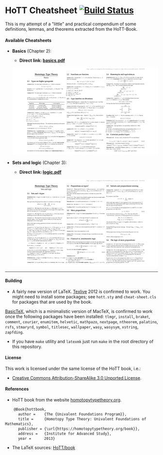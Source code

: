 # HoTT Cheatsheet [![Build Status](https://travis-ci.org/jonaprieto/hott-cheatsheet.svg?branch=master)](https://travis-ci.org/jonaprieto/hott-cheatsheet)

This is my attempt of a "little" and practical compendium of some
definitions, lemmas, and theorems extracted from the HoTT-Book.

#### Available Cheatsheets

- **Basics** (Chapter 2):
  - **Direct link: [basics.pdf](https://github.com/jonaprieto/hott-cheatsheet/releases/download/v0.1.1/basics.pdf)**

  ![](assets/basics.png)

- **Sets and logic** (Chapter 3):
  - **Direct link: [logic.pdf](https://github.com/jonaprieto/hott-cheatsheet/releases/download/v0.1.1/logic.pdf)**

  ![](assets/logic.png)

-----------------------------------------------------------------------------

#### Building

- A fairly new version of LaTeX.
[Texlive](http://www.tug.org/texlive/) 2012 is confirmed to work. You might need
to install some packages; see `hott.sty` and `cheat-sheet.cls` for packages that are used by the book.

[BasicTeX](http://www.tug.org/mactex/morepackages.html), which is a minimalistic
version of MacTeX, is confirmed to work once the following packages have been
installed: `tlmgr`, `install`, `braket`, `comment`, `courier`, `enumitem`,
`helvetic`, `mathpazo`, `nextpage`, `ntheorem`, `palatino`, `rsfs`, `stmaryrd`,
`symbol`, `titlesec`, `wallpaper`, `wasy`, `wasysym`, `xstring`, `zapfding`.

- If you have `make` utility and `latexmk` just
run `make` in the root directory of this repository.


#### License

This work is licensed under the same license of the HoTT book, i.e.:

- [Creative Commons Attribution-ShareAlike 3.0 Unported License](http://creativecommons.org/licenses/by-sa/3.0/).

#### References

* HoTT book from the website [homotopytypetheory.org](https://homotopytypetheory.org/book/).

```
    @Book{hottbook,
      author =    {The {Univalent Foundations Program}},
      title =     {Homotopy Type Theory: Univalent Foundations of Mathematics},
      publisher = {\url{https://homotopytypetheory.org/book}},
      address =   {Institute for Advanced Study},
      year =      2013}
```

- The LaTeX sources: [HoTT/book](https://github.com/HoTT/book)
